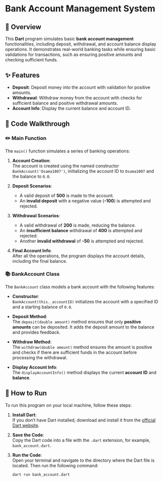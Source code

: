 # Bank Account Management System

## :bank: Overview
This **Dart** program simulates basic **bank account management** functionalities, including deposit, withdrawal, and account balance display operations. It demonstrates real-world banking tasks while ensuring basic validations for transactions, such as ensuring positive amounts and checking sufficient funds.

## :sparkles: Features

- **Deposit**: Deposit money into the account with validation for positive amounts.
- **Withdrawal**: Withdraw money from the account with checks for sufficient balance and positive withdrawal amounts.
- **Account Info**: Display the current balance and account ID.

## :scroll: Code Walkthrough

### :pencil2: Main Function

The `main()` function simulates a series of banking operations:

1. **Account Creation**:  
   The account is created using the named constructor `BankAccount('Osama1007')`, initializing the account ID to `Osama1007` and the balance to `0.0`.

2. **Deposit Scenarios**:  
   - A valid deposit of **500** is made to the account.
   - An **invalid deposit** with a negative value (**-100**) is attempted and rejected.

3. **Withdrawal Scenarios**:  
   - A valid withdrawal of **200** is made, reducing the balance.
   - An **insufficient balance** withdrawal of **400** is attempted and rejected.
   - Another **invalid withdrawal** of **-50** is attempted and rejected.

4. **Final Account Info**:  
   After all the operations, the program displays the account details, including the final balance.

### :books: BankAccount Class

The `BankAccount` class models a bank account with the following features:

- **Constructor**:  
   `BankAccount(this._accountID)` initializes the account with a specified ID and a starting balance of `0.0`.

- **Deposit Method**:  
   The `deposit(double amount)` method ensures that only **positive amounts** can be deposited. It adds the deposit amount to the balance and provides feedback.

- **Withdraw Method**:  
   The `withdraw(double amount)` method ensures the amount is positive and checks if there are sufficient funds in the account before processing the withdrawal.

- **Display Account Info**:  
   The `displayAccountInfo()` method displays the current **account ID** and **balance**.

## :rocket: How to Run

To run this program on your local machine, follow these steps:

1. **Install Dart**:  
   If you don’t have Dart installed, download and install it from the [official Dart website](https://dart.dev/get-dart).

2. **Save the Code**:  
   Copy the Dart code into a file with the `.dart` extension, for example, `bank_account.dart`.

3. **Run the Code**:  
   Open your terminal and navigate to the directory where the Dart file is located. Then run the following command:

   ```bash
   dart run bank_account.dart
